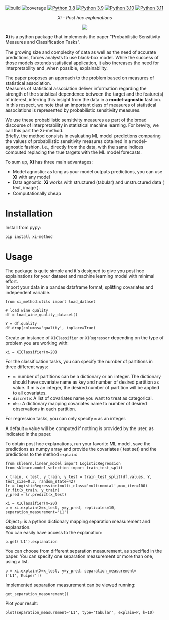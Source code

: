 ![build](https://github.com/mfumagalli68/xi/actions/workflows/build.yml/badge.svg)
![coverage](https://codecov.io/gh/mfumagalli68/xi/branch/main/graph/badge.svg)
[![Python 3.8](https://img.shields.io/badge/python-3.8-blue.svg)](https://www.python.org/downloads/release/python-380/)
[![Python 3.9](https://img.shields.io/badge/python-3.9-blue.svg)](https://www.python.org/downloads/release/python-390/)
[![Python 3.10](https://img.shields.io/badge/python-3.10-blue.svg)](https://www.python.org/downloads/release/python-310/)
[![Python 3.11](https://img.shields.io/badge/python-3.11-blue.svg)](https://www.python.org/downloads/release/python-311/)


<p align="center">
    <em>Xi - Post hoc explanations</em>
</p>

<p align="center">
    <img src="logo.PNG">
</p>


**Xi** is a python package that implements the paper "Probabilistic Sensitivity Measures and Classification Tasks".<br>

The growing size and complexity of data as well as the need of accurate predictions, forces analysts to use black-box
model. While the success of those models extends statistical application, it also increases the need for
interpretability and ,when possible, explainability.

The paper proposes an approach to the problem based on measures of statistical association.<br>
Measures of statistical association deliver information regarding the strength of the statistical dependence between the
target and the feature(s) of interest, inferring this insight from the data in a **model-agnostic** fashion.<br>
In this respect, we note that an important class of measures of statistical associations is represented by probabilistic
sensitivity measures.<br>

We use these probabilistic sensitivity measures as part of the broad discourse of interpretability in statistical
machine learning. For brevity, we call this part the Xi-method.<br>
Briefly, the method consists in evaluating ML model predictions comparing the values of probabilistic sensitivity
measures obtained in a model-agnostic fashion, i.e., directly from the data, with the same indices computed replacing
the true targets with the ML model forecasts.<br>

To sum up, **Xi** has three main advantages:

- Model agnostic: as long as your model outputs predictions, you can use **Xi** with any model
- Data agnostic: **Xi** works with structured (tabular) and unstructured data ( text, image ).
- Computationally cheap

# Installation

Install from pypy:

```[python]
pip install xi-method
```

# Usage

The package is quite simple and it's designed to give you post hoc explainations for your dataset and machine learning
model with minimal effort.<br> 
Import your data in a pandas dataframe format, splitting covariates and independent
variable.<br>

```[python]
from xi_method.utils import load_dataset

# load wine quality
df = load_wine_quality_dataset()

Y = df.quality
df.drop(columns='quality', inplace=True)
```

Create an instance of `XIClassifier` or `XIRegressor` depending on the type of problem you are working with:<br>

```[python]
xi = XIClassifier(m=20)
```

For the classification tasks, you can specify the number of partitions in three different ways:

- `m`: number of partitions can be a dictionary or an integer. The dictionary should have covariate name as key and
  number of desired partition as value. If m is an integer, the desired number of partition will be applied to all
  covariates.
- `discrete`: A list of covariates name you want to treat as categorical.
- `obs`: A dictionary mapping covariates name to number of desired observations in each partition.

For regression tasks, you can only specify `m` as an integer.<br>

A default `m` value will be computed if nothing is provided by the user, as indicated in the paper.<br>

To obtain post hoc explanations, run your favorite ML model, save the predictions as numpy array
and provide the covariates ( test set) and the predictions to the method `explain`:

```[python]
from sklearn.linear_model import LogisticRegression
from sklearn.model_selection import train_test_split

x_train, x_test, y_train, y_test = train_test_split(df.values, Y, test_size=0.3, random_state=42)
lr = LogisticRegression(multi_class='multinomial',max_iter=100)
lr.fit(x_train, y_train)
y_pred = lr.predict(x_test)

xi = XIClassifier(m=20)
p = xi.explain(X=x_test, y=y_pred, replicates=10, separation_measurement='L1')
```

Object `p` is a python dictionary mapping separation measurement and explanation.<br>
You can easily have access to the explanation:

```[python]
p.get('L1').explanation
```

You can choose from different separation measurement, as specified in the paper. You can specify one separation
measurement or more than one, using a list.

```[python]
p = xi.explain(X=x_test, y=y_pred, separation_measurement=['L1','Kuiper'])
```

Implemented separation measurement can be viewed running:

```[python]
get_separation_measurement()
```

Plot your result:

```[python]
plot(separation_measurement='L1', type='tabular', explain=P, k=10)
```